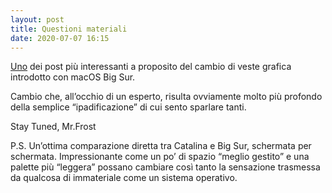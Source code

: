 ```yaml
---
layout: post
title: Questioni materiali
date: 2020-07-07 16:15
---
```


[Uno](https://applypixels.com/blog/comeback) dei post più interessanti a proposito del cambio di veste grafica introdotto con macOS Big Sur.

Cambio che, all’occhio di un esperto, risulta ovviamente molto più profondo della semplice “ipadificazione” di cui sento sparlare tanti.

Stay Tuned, Mr.Frost

P.S. Un’ottima comparazione diretta tra Catalina e Big Sur, schermata per schermata. Impressionante come un po’ di spazio “meglio gestito” e una palette più “leggera” possano cambiare così tanto la sensazione trasmessa da qualcosa di immateriale come un sistema operativo.